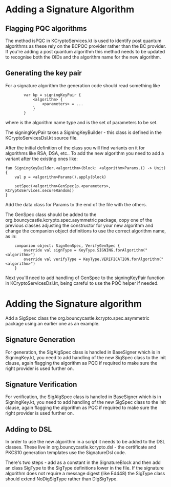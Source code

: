# Adding a Signature Algorithm

## Flagging PQC algorithms

The method isPQC in KCryptoServices.kt is used to identify post quantum algorithms as these rely on the BCPQC provider rather than the BC provider. If you're adding a post quantum algorithm this method needs to be updated to recognise both the OIDs and the algorithm name for the new algorithm.

## Generating the key pair

For a signature algorithm the generation code should read something like

```
        var kp = signingKeyPair {
            <algorithm> {
                <parameters> = ...
            }
        }
```

where <algorithm> is the algorithm name type and <parameters> is the set of parameters to be set.

The signingKeyPair takes a SigningKeyBuilder - this class is defined in the KCryptoServicesDsl.kt source file.

After the initial definition of the class you will find variants on it for algorithms like RSA, DSA, etc.. To add the new algorithm you need to add a variant after the existing ones like:

```
fun SigningKeyBuilder.<algorithm>(block: <algorithm>Params.() -> Unit) {
    val p = <algorithm>Params().apply(block)

    setSpec(<algorithm>GenSpec(p.<parameters>, KCryptoServices.secureRandom))
}
```

Add the data class for <algorithm>Params to the end of the file with the others.

The <algorithm>GenSpec class should be added to the org.bouncycastle.kcrypto.spec.asymmetric package, copy one of the previous classes adjusting the constructor for your new algorithm and change the companion object definitions to use the correct algorithm name, as in:

```
    companion object: SignGenSpec, VerifyGenSpec {
        override val signType = KeyType.SIGNING.forAlgorithm("<algorithm>")
        override val verifyType = KeyType.VERIFICATION.forAlgorithm("<algorithm>")
    }
```

Next you'll need to add handling of <algorithm>GenSpec to the signingKeyPair function in KCryptoServicesDsl.kt, being careful to use the PQC helper if needed.

# Adding the Signature algorithm

Add a <algorithm>SigSpec class the org.bouncycastle.kcrypto.spec.asymmetric package using an earlier one as an example.

## Signature Generation

For generation, the SigAlgSpec class is handled in BaseSigner which is in SigningKey.kt, you need to add handling of the new <algorithm>SigSpec class to the init clause, again flagging the algorithm as PQC if required to make sure the right provider is used further on.

## Signature Verification

For verification, the SigAlgSpec class is handled in BaseSigner which is in SigningKey.kt, you need to add handling of the new <algorithm>SigSpec class to the init clause, again flagging the algorithm as PQC if required to make sure the right provider is used further on.

## Adding to DSL

In order to use the new algorithm in a script it needs to be added to the DSL classes. These live in org.bouncycastle.kcrypto.dsl - the certificate and PKCS10 generation templates use the SignatureDsl code.

There's two steps - add <algorithm> as a constant in the SignatureBlock and then add an class <algorithm>SigType to the SigType definitions lower in the file. If the signature algorithm does not require a message digest (like Ed448) the
SigType class should extend NoDigSigType rather than DigSigType.

